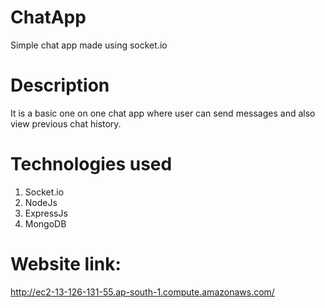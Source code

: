 # ChatApp
Simple chat app made using socket.io 

# Description
It is a basic one on one chat app where user can send messages and also view previous chat history.

# Technologies used
1) Socket.io
2) NodeJs
3) ExpressJs
4) MongoDB

# Website link:
http://ec2-13-126-131-55.ap-south-1.compute.amazonaws.com/
